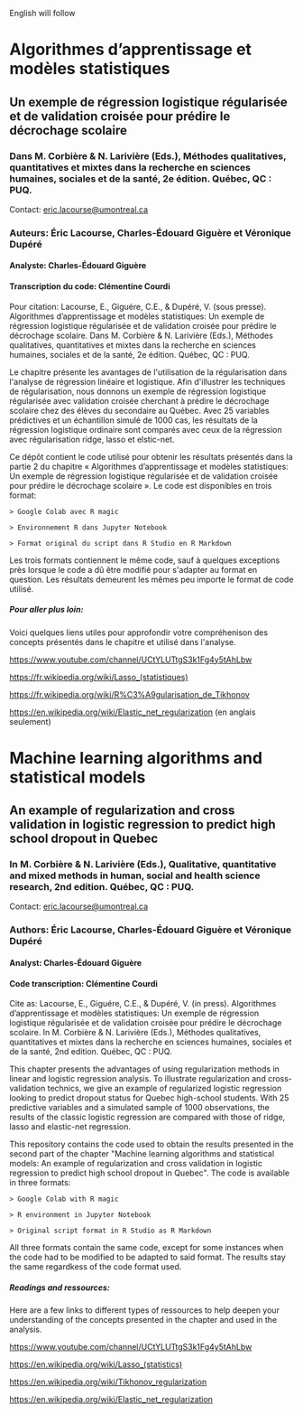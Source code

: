 English will follow

# Algorithmes d’apprentissage et modèles statistiques
## Un exemple de régression logistique régularisée et de validation croisée pour prédire le décrochage scolaire
### Dans M. Corbière & N. Larivière (Eds.), Méthodes qualitatives, quantitatives et mixtes dans la recherche en sciences humaines, sociales et de la santé, 2e édition. Québec, QC : PUQ. 
Contact: eric.lacourse@umontreal.ca
### Auteurs: Éric Lacourse, Charles-Édouard Giguère et Véronique Dupéré
#### Analyste: Charles-Édouard Giguère
#### Transcription du code: Clémentine Courdi

Pour citation:
Lacourse, E., Giguére, C.E., & Dupéré, V. (sous presse). Algorithmes d’apprentissage et modèles statistiques: Un exemple de régression logistique régularisée et de validation croisée pour prédire le décrochage scolaire. Dans M. Corbière & N. Larivière (Eds.), Méthodes qualitatives, quantitatives et mixtes dans la recherche en sciences humaines, sociales et de la santé, 2e édition. Québec, QC : PUQ. 

Le chapitre présente les avantages de l'utilisation de la régularisation dans l'analyse de régression linéaire et logistique. Afin d'illustrer les techniques de régularisation, nous donnons un exemple de régression logistique régularisée avec validation croisée cherchant à prédire le décrochage scolaire chez des élèves du secondaire au Québec. Avec 25 variables prédictives et un échantillon simulé de 1000 cas, les résultats de la régression logistique ordinaire sont comparés avec ceux de la régression avec régularisation ridge, lasso et elstic-net. 

Ce dépôt contient le code utilisé pour obtenir les résultats présentés dans la partie 2 du chapitre « Algorithmes d’apprentissage et modèles statistiques: Un exemple de régression logistique régularisée et de validation croisée pour prédire le décrochage scolaire ». Le code est disponibles en trois format:

    > Google Colab avec R magic
    
    > Environnement R dans Jupyter Notebook 
    
    > Format original du script dans R Studio en R Markdown
    
    
Les trois formats contiennent le même code, sauf à quelques exceptions près lorsque le code a dû être modifié pour s'adapter au format en question. Les résultats demeurent les mêmes peu importe le format de code utilisé.

##### Pour aller plus loin:

Voici quelques liens utiles pour approfondir votre compréhenison des concepts présentés dans le chapitre et utilisé dans l'analyse.

https://www.youtube.com/channel/UCtYLUTtgS3k1Fg4y5tAhLbw

https://fr.wikipedia.org/wiki/Lasso_(statistiques)

https://fr.wikipedia.org/wiki/R%C3%A9gularisation_de_Tikhonov

https://en.wikipedia.org/wiki/Elastic_net_regularization (en anglais seulement)



# Machine learning algorithms and statistical models
## An example of regularization and cross validation in logistic regression to predict high school dropout in Quebec
### In M. Corbière & N. Larivière (Eds.), Qualitative, quantitative and mixed methods in human, social and health science research, 2nd edition. Québec, QC : PUQ.
Contact: eric.lacourse@umontreal.ca
### Authors: Éric Lacourse, Charles-Édouard Giguère et Véronique Dupéré
#### Analyst: Charles-Édouard Giguère
#### Code transcription: Clémentine Courdi

Cite as:
Lacourse, E., Giguére, C.E., & Dupéré, V. (in press). Algorithmes d’apprentissage et modèles statistiques: Un exemple de régression logistique régularisée et de validation croisée pour prédire le décrochage scolaire. In M. Corbière & N. Larivière (Eds.), Méthodes qualitatives, quantitatives et mixtes dans la recherche en sciences humaines, sociales et de la santé, 2nd edition. Québec, QC : PUQ. 

This chapter presents the advantages of using regularization methods in linear and logistic regression analysis. To illustrate regularization and cross-validation technics, we give an example of regularized logistic regression looking to predict dropout status for Quebec high-school students. With 25 predictive variables and a simulated sample of 1000 observations, the results of the classic logistic regression are compared  with those of ridge, lasso and elastic-net regression.

This repository contains the code used to obtain the results presented in the second part of the chapter "Machine learning algorithms and statistical models: An example of regularization and cross validation in logistic regression to predict high school dropout in Quebec". The code is available in three formats:

    > Google Colab with R magic
    
    > R environment in Jupyter Notebook 
    
    > Original script format in R Studio as R Markdown
    
All three formats contain the same code, except for some instances when the code had to be modified to be adapted to said format. The results stay the same regardkess of the code format used.

##### Readings and ressources:

Here are a few links to different types of ressources to help deepen your understanding of the concepts presented in the chapter and used in the analysis.

https://www.youtube.com/channel/UCtYLUTtgS3k1Fg4y5tAhLbw

https://en.wikipedia.org/wiki/Lasso_(statistics)

https://en.wikipedia.org/wiki/Tikhonov_regularization

https://en.wikipedia.org/wiki/Elastic_net_regularization




